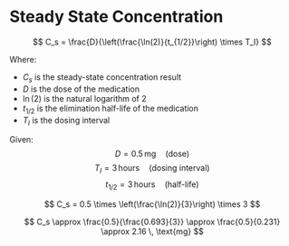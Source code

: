 # Steady State Concentration

$$ C_s = \frac{D}{\left(\frac{\ln(2)}{t_{1/2}}\right) \times T_I} $$

Where:
- $C_s$ is the steady-state concentration result
- $D$ is the dose of the medication
- $\ln(2)$ is the natural logarithm of 2
- $t_{1/2}$ is the elimination half-life of the medication
- $T_I$ is the dosing interval

Given:
$$
D = 0.5 \, \text{mg} \quad (\text{dose})
$$
$$
T_I = 3 \, \text{hours} \quad (\text{dosing interval})
$$
$$
t_{1/2} = 3 \, \text{hours} \quad (\text{half-life})
$$

$$
C_s = 0.5 \times \left(\frac{\ln(2)}{3}\right) \times 3
$$

$$
C_s \approx \frac{0.5}{\frac{0.693}{3}} \approx \frac{0.5}{0.231} \approx 2.16 \, \text{mg}
$$
